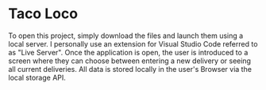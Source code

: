 # Taco Loco
To open this project, simply download the files and launch them using a local server. I personally use an extension for Visual Studio Code referred to as "Live Server". Once the application is open, the user is introduced to a screen where they can choose between entering a new delivery or seeing all current deliveries. All data is stored locally in the user's Browser via the local storage API.
